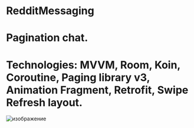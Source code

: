 # RedditMessaging
# Pagination chat.
# Technologies: MVVM, Room, Koin, Coroutine, Paging library v3, Animation Fragment, Retrofit, Swipe Refresh layout.

![изображение](https://github.com/VasylDvorak/RedditMessaging/assets/106032465/d41461b9-5a01-4475-b9cb-239c88406a73)

